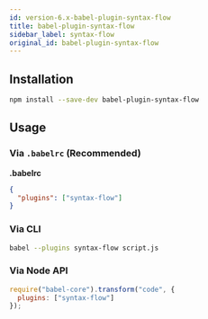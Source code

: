```yaml
---
id: version-6.x-babel-plugin-syntax-flow
title: babel-plugin-syntax-flow
sidebar_label: syntax-flow
original_id: babel-plugin-syntax-flow
---
```


## Installation

```sh
npm install --save-dev babel-plugin-syntax-flow
```

## Usage

### Via `.babelrc` (Recommended)

**.babelrc**

```json
{
  "plugins": ["syntax-flow"]
}
```

### Via CLI

```sh
babel --plugins syntax-flow script.js
```

### Via Node API

```javascript
require("babel-core").transform("code", {
  plugins: ["syntax-flow"]
});
```

